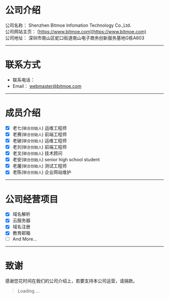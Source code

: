 # 公司介绍

公司名称： Shenzhen Bitmoe Infomation Technology Co.,Ltd.  
公司网站主页： [https://www.bitmoe.com](https://www.bitmoe.com)  
公司地址： 深圳市南山区蛇口街道南山电子商务创新服务基地G栋A603

---

# 联系方式

- 联系电话：   
- Email： webmaster@bitmoe.com

---

# 成员介绍

- [x] 老七(`联合创始人`) 运维工程师
- [x] 老赛(`联合创始人`) 前端工程师
- [x] 老破(`联合创始人`) 运维工程师
- [x] 老刘(`联合创始人`) 前端工程师
- [x] 老叉(`联合创始人`) 技术顾问
- [x] 老安(`联合创始人`) senior high school student
- [x] 老屠(`联合创始人`) 测试工程师
- [x] 老陈(`联合创始人`) 企业网站维护

---

# 公司经营项目

- [x] 域名解析
- [x] 云服务器
- [x] 域名注册
- [x] 教育邮箱
- [ ] And More...

---

# 致谢
感谢您花时间在我们的公司介绍上，若要支持本公司运营，请捐款。
> Loading ...

